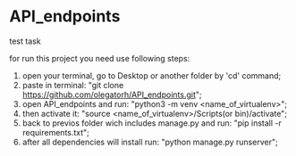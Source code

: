 # API_endpoints
test task

for run this project you need use following steps:
1) open your terminal, go to Desktop or another folder by 'cd' command;
2) paste in terminal: "git clone https://github.com/olegatorh/API_endpoints.git"; 
3) open API_endpoints and run: "python3 -m venv <name_of_virtualenv>";
4) then activate it: "source <name_of_virtualenv>/Scripts(or bin)/activate";
5) back to previos folder wich includes manage.py and run: "pip install -r requirements.txt";
6) after all dependencies will install run: "python manage.py runserver";
